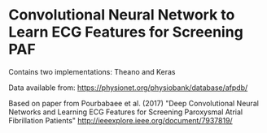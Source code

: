 # Convolutional Neural Network to Learn ECG Features for Screening PAF #

Contains two implementations: Theano and Keras

Data available from: https://physionet.org/physiobank/database/afpdb/

Based on paper from Pourbabaee et al. (2017)
      "Deep Convolutional Neural Networks and Learning ECG Features for Screening Paroxysmal Atrial Fibrillation Patients"
      http://ieeexplore.ieee.org/document/7937819/
